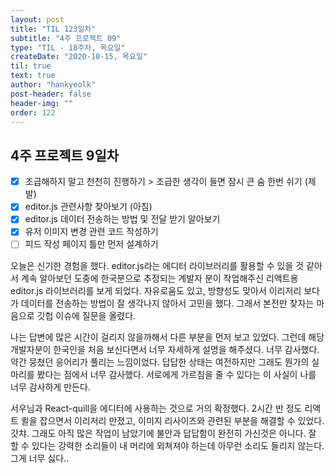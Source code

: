 ```yaml
---
layout: post
title: "TIL 123일차"
subtitle: "4주 프로젝트 09"
type: "TIL - 18주차, 목요일"
createDate: "2020-10-15, 목요일"
til: true
text: true
author: "hankyeolk"
post-header: false
header-img: ""
order: 122
---
```


## 4주 프로젝트 9일차

- [x] 조급해하지 말고 천천히 진행하기 > 조급한 생각이 들면 잠시 큰 숨 한번 쉬기 (제발) <br />
- [x] editor.js 관련사항 찾아보기 (아침) <br />
- [x] editor.js 데이터 전송하는 방법 및 전달 받기 알아보기 <br />
- [x] 유저 이미지 변경 관련 코드 작성하기 <br />
- [ ] 피드 작성 페이지 틀만 먼저 설계하기 <br />

오늘은 신기한 경험을 했다. editor.js라는 에디터 라이브러리를 활용할 수 있을 것 같아서 계속 알아보던 도중에 한국분으로 추정되는 계발자 분이 작업해주신 리액트용 editor.js 라이브러리를 보게 되었다. 자유로움도 있고, 방향성도 맞아서 이리저리 보다가 데이터를 전송하는 방법이 잘 생각나지 않아서 고민을 했다. 그래서 본전만 찾자는 마음으로 깃헙 이슈에 질문을 올렸다. <br />

나는 답변에 많은 시간이 걸리지 않을까해서 다른 부분을 먼저 보고 있었다. 그런데 해당 개발자분이 한국인을 처음 보신다면서 너무 자세하게 설명을 해주셨다. 너무 감사했다. 약간 뭉쳤던 응어리가 풀리는 느낌이었다. 답답한 상태는 여전하지만 그래도 뭔가의 실마리를 봤다는 점에서 너무 감사했다. 서로에게 가르침을 줄 수 있다는 이 사실이 나를 너무 감사하게 만든다. <br />

서우님과 React-quill을 에디터에 사용하는 것으로 거의 확정했다. 2시간 반 정도 리액트 퀼을 잡으면서 이리저리 만졌고, 이미지 리사이즈와 관련된 부분을 해결할 수 있었다. 갓챠. 그래도 아직 많은 작업이 남았기에 불안과 답답함이 완전히 가신것은 아니다. 잘 할 수 있다는 강력한 소리들이 내 머리에 외쳐져야 하는데 아무런 소리도 들리지 않는다. 그게 너무 싫다..

